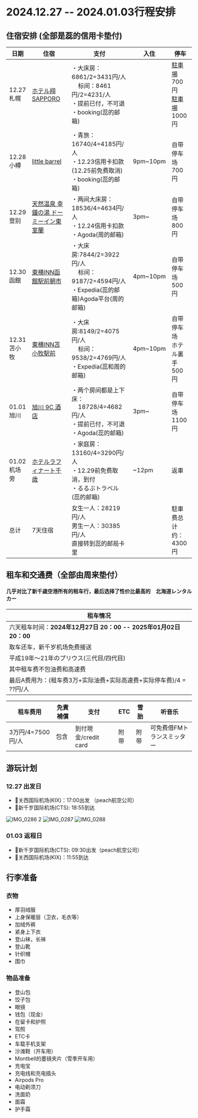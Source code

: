 # 2024.12.27 -- 2024.01.03行程安排

## 住宿安排 (全部是蕊的信用卡垫付)

| 日期 | 住宿 | 支付 | 入住 | 停车 |
| --- | --- | --- | --- | --- |
| 12.27<br>札幌 | [ホテル翔SAPPORO](https://maps.app.goo.gl/G8nZRAqmHB1skLa97) |・大床房：6861/2=3431円/人<br>&nbsp;&nbsp;&nbsp;&nbsp;标间：8461円/2=4231/人<br>・提前已付，不可退<br>・booking(蕊的邮箱) | |[駐車場](https://maps.app.goo.gl/79rKtswp73nqWBME6)700円<br>[駐車場](https://maps.app.goo.gl/cD8Wnj7Jkg61L3AW6)1000円|
| 12.28<br>小樽 | [little barrel](https://maps.app.goo.gl/uDoY8rXt1qeXX6D78) |・青旅：16740/4=4185円/人<br>・12.23信用卡扣款 (12.25前免费取消)<br>・booking(蕊的邮箱)| 9pm~10pm | 自带停车场<br>700円 |
| 12.29<br>登别 | [天然温泉 幸鐘の湯 ドーミーイン東室蘭](https://maps.app.goo.gl/d4ijQhSdZynNjiVD8) |・两间大床房：18536/4=4634円/人<br>・12.24信用卡扣款<br>・Agoda(周的邮箱)| 3pm~ | 自带停车场<br>800円 | 自带停车场<br>800円 |
| 12.30<br>函館 | [東横INN函館駅前朝市](https://maps.app.goo.gl/mVh8eBtie8jFZzscA) |・大床房:7844/2=3922円/人<br>&nbsp;&nbsp;&nbsp;&nbsp;标间：9187/2=4594円/人<br>・Expedia(蕊的邮箱)Agoda平台(周的邮箱)| 4pm~10pm| 自带停车场<br>500円 |
| 12.31<br>苫小牧 | [東横INN苫小牧駅前](https://maps.app.goo.gl/tvqCmybPCPpQTxZi6) |・大床房:8149/2=4075円/人<br>&nbsp;&nbsp;&nbsp;&nbsp;标间：9538/2=4769円/人<br>・Expedia(蕊和周的邮箱) | 4pm~10pm | 自带停车场<br>ホテル裏手<br>500円 |
| 01.01<br>旭川 | [旭川 9C 酒店](https://maps.app.goo.gl/QF21rjZD7mk5xcNE6) |・两个房间都是上下床：<br>&nbsp;&nbsp;&nbsp;&nbsp;18728/4=4682円/人<br>・提前已付，不可退<br>・Agoda(蕊的邮箱)| 3pm~| 自带停车场<br>1100円 |
| 01.02<br>机场旁 | [ホテルラフィナート千歳](https://maps.app.goo.gl/UENuAjHj3DBiTjbx7) |・家庭房：13160/4=3290円/人<br>・12.29前免费取消，到付<br>・るるぶトラベル(蕊的邮箱)| ~12pm | 返車 |
| 总计 | 7天住宿 |女生一人：28219円/人<br>男生一人：30385円/人<br>直接转到蕊的邮局卡里| |駐車费总计约：<br>4300円 |

## 租车和交通费（全部由周来垫付）
#### 几乎对比了新千歳空港所有的租车行，最后选择了性价比最高的　北海道レンタルカー

| 租车情况 |
| --- |
| 六天租车时间：**2024年12月27日 20：00 -- 2025年01月02日 20：00**  |
| 取车还车，新千岁机场免费接送  |
| 平成19年〜21年のプリウス(三代目/四代目)  |
| 其中租车费不包油费和高速费  |
| 最后A费用为：(租车费3万+实际油费+实际高速费+实际停车费)/4 = ??円/人  |

| 租车费用 | 免責補償 | 支付 | ETC | 雪胎 | 听音乐 |
| --- | --- | --- | --- | --- | --- |
| 3万円/4=7500円/人 | 包含 | 到付現金/credit card | 附带 | 附带 | 可免费借FMトランスミッター |

## 游玩计划
### 12.27 出发日
- 🛫关西国际机场(KIX)：17:00出发 （peach航空公司）
- 🛬新千岁国际机场(CTS): 18:55到达

![IMG_0286 2](https://github.com/user-attachments/assets/f568bcd0-0bab-4cf1-80e8-b5002ec9254f)
![IMG_0287](https://github.com/user-attachments/assets/f391951b-5117-4526-9f98-ff699a3a0765)
![IMG_0288](https://github.com/user-attachments/assets/37b59336-918f-443f-be88-a3fdf0d4f49f)

### 01.03 返程日
- 🛫新千岁国际机场(CTS): 09:30出发（peach航空公司）
- 🛬关西国际机场(KIX)：11:55到达

## 行李准备
### 衣物
- 厚羽绒服
- 上身保暖层（卫衣，毛衣等）
- 加绒外裤
- 紧身上下衣
- 登山袜，长袜
- 登山靴
- 针织帽
- 围巾
### 物品准备
- 登山包
- 饺子包
- 眼镜
- 钱包（现金）
- 在留卡和护照
- 驾照
- ETC卡
- 车载手机支架
- 沙滩鞋（开车用）
- Montbell的墨镜夹片（雪季开车用）
- 充电宝
- 充电线和充电插头
- Airpods Pro
- 电动剃须刀
- 洗面奶
- 面霜
- 护手霜
